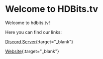 # Welcome to HDBits.tv 

Welcome to hdbits.tv!

Here you can find our links:

[Discord Server](https://discord.gg/hdbits){:target="_blank"}

[Website](https://hdbits.tv){:target="_blank"}

